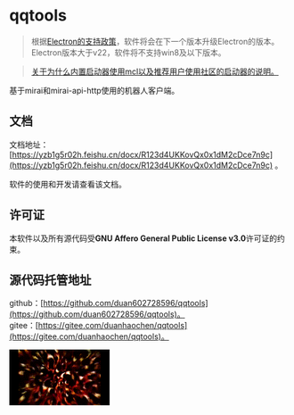 # qqtools

> 根据[Electron的支持政策](https://www.electronjs.org/docs/latest/tutorial/electron-timelines)，软件将会在下一个版本升级Electron的版本。Electron版本大于v22，软件将不支持win8及以下版本。

> [关于为什么内置启动器使用mcl以及推荐用户使用社区的启动器的说明。](https://github.com/duan602728596/qqtools/issues/143)

基于mirai和mirai-api-http使用的机器人客户端。   

## 文档

文档地址：[https://yzb1g5r02h.feishu.cn/docx/R123d4UKKovQx0x1dM2cDce7n9c](https://yzb1g5r02h.feishu.cn/docx/R123d4UKKovQx0x1dM2cDce7n9c) 。   

软件的使用和开发请查看该文档。

## 许可证

本软件以及所有源代码受**GNU Affero General Public License v3.0**许可证的约束。

## 源代码托管地址

github：[https://github.com/duan602728596/qqtools](https://github.com/duan602728596/qqtools)。   
gitee：[https://gitee.com/duanhaochen/qqtools](https://gitee.com/duanhaochen/qqtools)。

![](flower.gif)

